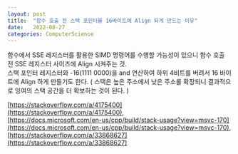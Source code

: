 ```yaml
---
layout: post
title:  "함수 호출 전 스택 포인터를 16바이트에 Align 되게 만드는 이유"
date:   2022-08-27
categories: ComputerScience
---         
```


함수에서 SSE 레지스터를 활용한 SIMD 명령어를 수행할 가능성이 있으니 함수 호출 전 SSE 레지스터 사이즈에 Align 시켜주는 것.                        
스택 포인터 레지스터와 -16(1111 0000)을 and 연산하여 하위 4비트를 버려서 16 바이트에 Align 하게 만들기도 한다. ( 스택은 높은 주소에서 낮은 주소롤 확장되니 결과적으로 잉여의 스택 공간을 더 확보하는 것이 된다. )                                  
                    
                                    
[https://stackoverflow.com/a/4175400](https://stackoverflow.com/a/4175400),                 
[https://docs.microsoft.com/en-us/cpp/build/stack-usage?view=msvc-170](https://docs.microsoft.com/en-us/cpp/build/stack-usage?view=msvc-170),                     
[https://stackoverflow.com/a/33868627](https://stackoverflow.com/a/33868627)              
 